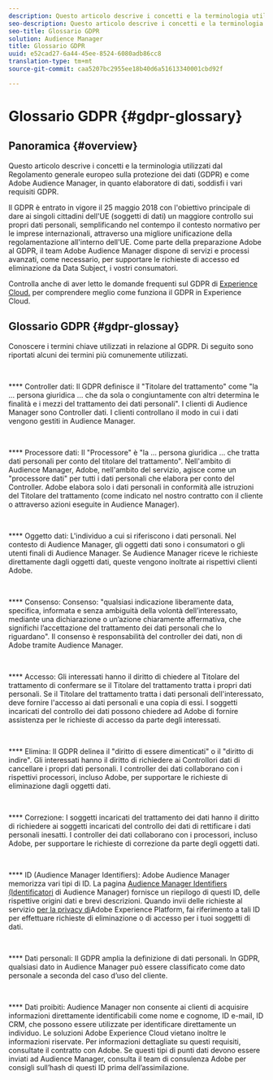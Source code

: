 ```yaml
---
description: Questo articolo descrive i concetti e la terminologia utilizzati dal Regolamento generale europeo sulla protezione dei dati (GDPR) e come Adobe Audience Manager, in quanto elaboratore di dati, soddisfi i vari requisiti GDPR.
seo-description: Questo articolo descrive i concetti e la terminologia utilizzati dal Regolamento generale europeo sulla protezione dei dati (GDPR) e come Adobe Audience Manager, in quanto elaboratore di dati, soddisfi i vari requisiti GDPR.
seo-title: Glossario GDPR
solution: Audience Manager
title: Glossario GDPR
uuid: e52cad27-6a44-45ee-8524-6080adb86cc8
translation-type: tm+mt
source-git-commit: caa5207bc2955ee18b40d6a51613340001cbd92f

---
```



# Glossario GDPR {#gdpr-glossary}

## Panoramica {#overview}

Questo articolo descrive i concetti e la terminologia utilizzati dal Regolamento generale europeo sulla protezione dei dati (GDPR) e come Adobe Audience Manager, in quanto elaboratore di dati, soddisfi i vari requisiti GDPR.

Il GDPR è entrato in vigore il 25 maggio 2018 con l'obiettivo principale di dare ai singoli cittadini dell'UE (soggetti di dati) un maggiore controllo sui propri dati personali, semplificando nel contempo il contesto normativo per le imprese internazionali, attraverso una migliore unificazione della regolamentazione all'interno dell'UE. Come parte della preparazione Adobe al GDPR, il team Adobe Audience Manager dispone di servizi e processi avanzati, come necessario, per supportare le richieste di accesso ed eliminazione da Data Subject, i vostri consumatori.

Controlla anche di aver letto le domande frequenti sul GDPR di [Experience Cloud.](https://www.adobe.io/apis/cloudplatform/gdpr/docs/alldocs.html#!api-specification/markdown/narrative/gdpr/gdpr-faq.md) per comprendere meglio come funziona il GDPR in Experience Cloud.

## Glossario GDPR {#gdpr-glossay}

Conoscere i termini chiave utilizzati in relazione al GDPR. Di seguito sono riportati alcuni dei termini più comunemente utilizzati.

 

**** Controller dati: Il GDPR definisce il "Titolare del trattamento" come "la ... persona giuridica ... che da sola o congiuntamente con altri determina le finalità e i mezzi del trattamento dei dati personali". I clienti di Audience Manager sono Controller dati. I clienti controllano il modo in cui i dati vengono gestiti in Audience Manager.

 

**** Processore dati: Il "Processore" è "la ... persona giuridica ... che tratta dati personali per conto del titolare del trattamento". Nell'ambito di Audience Manager, Adobe, nell'ambito del servizio, agisce come un "processore dati" per tutti i dati personali che elabora per conto del Controller. Adobe elabora solo i dati personali in conformità alle istruzioni del Titolare del trattamento (come indicato nel nostro contratto con il cliente o attraverso azioni eseguite in Audience Manager).

 

**** Oggetto dati: L'individuo a cui si riferiscono i dati personali. Nel contesto di Audience Manager, gli oggetti dati sono i consumatori o gli utenti finali di Audience Manager. Se Audience Manager riceve le richieste direttamente dagli oggetti dati, queste vengono inoltrate ai rispettivi clienti Adobe.

 

**** Consenso: Consenso: "qualsiasi indicazione liberamente data, specifica, informata e senza ambiguità della volontà dell’interessato, mediante una dichiarazione o un’azione chiaramente affermativa, che significhi l’accettazione del trattamento dei dati personali che lo riguardano". Il consenso è responsabilità del controller dei dati, non di Adobe tramite Audience Manager.

 

**** Accesso: Gli interessati hanno il diritto di chiedere al Titolare del trattamento di confermare se il Titolare del trattamento tratta i propri dati personali. Se il Titolare del trattamento tratta i dati personali dell'interessato, deve fornire l'accesso ai dati personali e una copia di essi. I soggetti incaricati del controllo dei dati possono chiedere ad Adobe di fornire assistenza per le richieste di accesso da parte degli interessati.

 

**** Elimina: Il GDPR delinea il "diritto di essere dimenticati" o il "diritto di indire". Gli interessati hanno il diritto di richiedere ai Controllori dati di cancellare i propri dati personali. I controller dei dati collaborano con i rispettivi processori, incluso Adobe, per supportare le richieste di eliminazione dagli oggetti dati.

 

**** Correzione: I soggetti incaricati del trattamento dei dati hanno il diritto di richiedere ai soggetti incaricati del controllo dei dati di rettificare i dati personali inesatti. I controller dei dati collaborano con i processori, incluso Adobe, per supportare le richieste di correzione da parte degli oggetti dati.

 

**** ID (Audience Manager Identifiers): Adobe Audience Manager memorizza vari tipi di ID. La pagina [Audience Manager Identifiers (Identificatori](data-privacy-ids.md) di Audience Manager) fornisce un riepilogo di questi ID, delle rispettive origini dati e brevi descrizioni. Quando invii delle richieste al servizio [per la privacy di](https://www.adobe.io/apis/experienceplatform/home/services/privacy-service.html)Adobe Experience Platform, fai riferimento a tali ID per effettuare richieste di eliminazione o di accesso per i tuoi soggetti di dati.

 

**** Dati personali: Il GDPR amplia la definizione di dati personali. In GDPR, qualsiasi dato in Audience Manager può essere classificato come dato personale a seconda del caso d’uso del cliente.

 

**** Dati proibiti: Audience Manager non consente ai clienti di acquisire informazioni direttamente identificabili come nome e cognome, ID e-mail, ID CRM, che possono essere utilizzate per identificare direttamente un individuo. Le soluzioni Adobe Experience Cloud vietano inoltre le informazioni riservate. Per informazioni dettagliate su questi requisiti, consultate il contratto con Adobe. Se questi tipi di punti dati devono essere inviati ad Audience Manager, consulta il team di consulenza Adobe per consigli sull’hash di questi ID prima dell’assimilazione.
